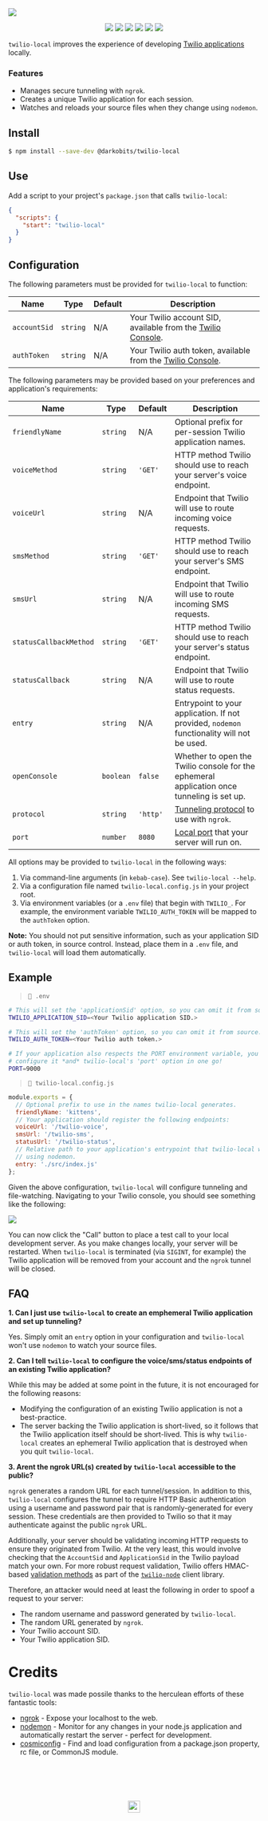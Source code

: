 <a href="#top" id="top">
  <img src="https://user-images.githubusercontent.com/441546/41648545-10f441fa-742e-11e8-9972-edd7aee92207.png" style="max-width: 100%">
</a>
<p align="center">
  <a href="https://www.npmjs.com/package/@darkobits/twilio-local"><img src="https://img.shields.io/npm/v/@darkobits/twilio-local.svg?style=flat-square"></a>
  <a href="https://travis-ci.org/darkobits/twilio-local"><img src="https://img.shields.io/travis/darkobits/twilio-local.svg?style=flat-square"></a>
  <a href="https://david-dm.org/darkobits/twilio-local"><img src="https://img.shields.io/david/darkobits/twilio-local.svg?style=flat-square"></a>
  <a href="https://www.codacy.com/app/darkobits/twilio-local"><img src="https://img.shields.io/codacy/coverage/cca0bb56a34240afababa1164dfda134.svg?style=flat-square"></a>
  <a href="https://github.com/conventional-changelog/standard-version"><img src="https://img.shields.io/badge/conventional%20commits-1.0.0-027dc6.svg?style=flat-square"></a>
  <a href="https://github.com/sindresorhus/xo"><img src="https://img.shields.io/badge/code_style-XO-e271a5.svg?style=flat-square"></a>
</p>

`twilio-local` improves the experience of developing [Twilio applications](https://www.twilio.com/docs/api/rest/applications) locally.

### Features

- Manages secure tunneling with `ngrok`.
- Creates a unique Twilio application for each session.
- Watches and reloads your source files when they change using `nodemon`.

## Install

```bash
$ npm install --save-dev @darkobits/twilio-local
```

## Use

Add a script to your project's `package.json` that calls `twilio-local`:

```json
{
  "scripts": {
    "start": "twilio-local"
  }
}
```

## Configuration

The following parameters must be provided for `twilio-local` to function:

|Name|Type|Default|Description|
|---|---|---|---|
|`accountSid`|`string`|N/A|Your Twilio account SID, available from the [Twilio Console](https://www.twilio.com/console).|
|`authToken`|`string`|N/A|Your Twilio auth token, available from the [Twilio Console](https://www.twilio.com/console).|

The following parameters may be provided based on your preferences and application's requirements:

|Name|Type|Default|Description|
|---|---|---|---|
|`friendlyName`|`string`|N/A|Optional prefix for per-session Twilio application names.|
|`voiceMethod`|`string`|`'GET'`|HTTP method Twilio should use to reach your server's voice endpoint.|
|`voiceUrl`|`string`|N/A|Endpoint that Twilio will use to route incoming voice requests.|
|`smsMethod`|`string`|`'GET'`|HTTP method Twilio should use to reach your server's SMS endpoint.|
|`smsUrl`|`string`|N/A|Endpoint that Twilio will use to route incoming SMS requests.|
|`statusCallbackMethod`|`string`|`'GET'`|HTTP method Twilio should use to reach your server's status endpoint.|
|`statusCallback`|`string`|N/A|Endpoint that Twilio will use to route status requests.|
|`entry`|`string`|N/A|Entrypoint to your application. If not provided, `nodemon` functionality will not be used.|
|`openConsole`|`boolean`|`false`|Whether to open the Twilio console for the ephemeral application once tunneling is set up.|
|`protocol`|`string`|`'http'`|[Tunneling protocol](https://github.com/bubenshchykov/ngrok#options) to use with `ngrok`.|
|`port`|`number`|`8080`|[Local port](https://github.com/bubenshchykov/ngrok#options) that your server will run on.|

All options may be provided to `twilio-local` in the following ways:

1. Via command-line arguments (in `kebab-case`). See `twilio-local --help`.
2. Via a configuration file named `twilio-local.config.js` in your project root.
3. Via environment variables (or a `.env` file) that begin with `TWILIO_`. For example, the environment variable `TWILIO_AUTH_TOKEN` will be mapped to the `authToken` option.

**Note:** You should not put sensitive information, such as your application SID or auth token, in source control. Instead, place them in a `.env` file, and `twilio-local` will load them automatically.

## Example

> `📄 .env`

```bash
# This will set the 'applicationSid' option, so you can omit it from source.
TWILIO_APPLICATION_SID=<Your Twilio application SID.>

# This will set the 'authToken' option, so you can omit it from source.
TWILIO_AUTH_TOKEN=<Your Twilio auth token.>

# If your application also respects the PORT environment variable, you can
# configure it *and* twilio-local's 'port' option in one go!
PORT=9000
```

> `📄 twilio-local.config.js`

```js
module.exports = {
  // Optional prefix to use in the names twilio-local generates.
  friendlyName: 'kittens',
  // Your application should register the following endpoints:
  voiceUrl: '/twilio-voice',
  smsUrl: '/twilio-sms',
  statusUrl: '/twilio-status',
  // Relative path to your application's entrypoint that twilio-local will run
  // using nodemon.
  entry: './src/index.js'
};
```

Given the above configuration, `twilio-local` will configure tunneling and file-watching. Navigating to your Twilio console, you should see something like the following:

![](https://user-images.githubusercontent.com/441546/37274123-ff1de73a-2598-11e8-9395-3c63d25da5d7.png)

You can now click the "Call" button to place a test call to your local development server. As you make changes locally, your server will be restarted. When `twilio-local` is terminated (via `SIGINT`, for example) the Twilio application will be removed from your account and the `ngrok` tunnel will be closed.

## FAQ

**1. Can I just use `twilio-local` to create an emphemeral Twilio application and set up tunneling?**

Yes. Simply omit an `entry` option in your configuration and `twilio-local` won't use `nodemon` to watch your source files.

**2. Can I tell `twilio-local` to configure the voice/sms/status endpoints of an existing Twilio application?**

While this may be added at some point in the future, it is not encouraged for the following reasons:

- Modifying the configuration of an existing Twilio application is not a best-practice.
- The server backing the Twilio application is short-lived, so it follows that the Twilio application itself should be short-lived. This is why `twilio-local` creates an ephemeral Twilio application that is destroyed when you quit `twilio-local`.

**3. Arent the ngrok URL(s) created by `twilio-local` accessible to the public?**

`ngrok` generates a random URL for each tunnel/session. In addition to this, `twilio-local` configures the tunnel to require HTTP Basic authentication using a username and password pair that is randomly-generated for every session. These credentials are then provided to Twilio so that it may authenticate against the public `ngrok` URL.

Additionally, your server should be validating incoming HTTP requests to ensure they originated from Twilio. At the very least, this would involve checking that the `AccountSid` and `ApplicationSid` in the Twilio payload match your own. For more robust request validation, Twilio offers HMAC-based [validation methods](https://www.twilio.com/docs/libraries/reference/twilio-node/3.17.3/global.html#validateRequest) as part of the [`twilio-node`](https://github.com/twilio/twilio-node) client library.

Therefore, an attacker would need at least the following in order to spoof a request to your server:

- The random username and password generated by `twilio-local`.
- The random URL generated by `ngrok`.
- Your Twilio account SID.
- Your Twilio application SID.

# Credits

`twilio-local` was made possile thanks to the herculean efforts of these fantastic tools:

- [ngrok](https://ngrok.com/) - Expose your localhost to the web.
- [nodemon](http://nodemon.io/) - Monitor for any changes in your node.js application and automatically restart the server - perfect for development.
- [cosmiconfig](https://github.com/davidtheclark/cosmiconfig) - Find and load configuration from a package.json property, rc file, or CommonJS module.


## &nbsp;
<p align="center">
  <br>
  <img width="24" height="24" src="https://cloud.githubusercontent.com/assets/441546/25318539/db2f4cf2-2845-11e7-8e10-ef97d91cd538.png">
</p>
